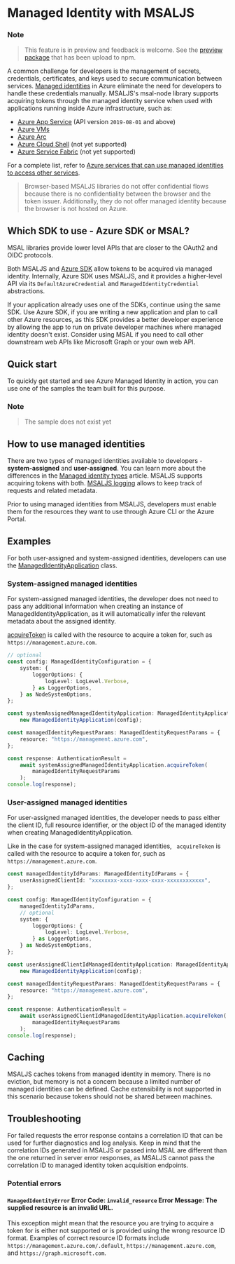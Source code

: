 # Managed Identity with MSALJS

### Note

> This feature is in preview and feedback is welcome. See the [preview package](https://www.npmjs.com/package/@azure/msal-node/v/2.7.0-alpha.0) that has been upload to npm.

A common challenge for developers is the management of secrets, credentials, certificates, and keys used to secure communication between services. [Managed identities](https://learn.microsoft.com/en-us/entra/identity/managed-identities-azure-resources/overview) in Azure eliminate the need for developers to handle these credentials manually. MSALJS's msal-node library supports acquiring tokens through the managed identity service when used with applications running inside Azure infrastructure, such as:

-   [Azure App Service](https://azure.microsoft.com/products/app-service/) (API version `2019-08-01` and above)
-   [Azure VMs](https://azure.microsoft.com/free/virtual-machines/)
-   [Azure Arc](https://learn.microsoft.com/en-us/azure/azure-arc/overview)
-   [Azure Cloud Shell](https://learn.microsoft.com/en-us/azure/cloud-shell/overview) (not yet supported)
-   [Azure Service Fabric](https://learn.microsoft.com/en-us/azure/service-fabric/service-fabric-overview) (not yet supported)

For a complete list, refer to [Azure services that can use managed identities to access other services](https://learn.microsoft.com/en-us/entra/identity/managed-identities-azure-resources/managed-identities-status).

> Browser-based MSALJS libraries do not offer confidential flows because there is no confidentiality between the browser and the token issuer. Additionally, they do not offer managed identity because the browser is not hosted on Azure.

## Which SDK to use - Azure SDK or MSAL?

MSAL libraries provide lower level APIs that are closer to the OAuth2 and OIDC protocols.

Both MSALJS and [Azure SDK](https://learn.microsoft.com/en-us/javascript/api/overview/azure/identity-readme?view=azure-dotnet&preserve-view=true) allow tokens to be acquired via managed identity. Internally, Azure SDK uses MSALJS, and it provides a higher-level API via its `DefaultAzureCredential` and `ManagedIdentityCredential` abstractions.

If your application already uses one of the SDKs, continue using the same SDK. Use Azure SDK, if you are writing a new application and plan to call other Azure resources, as this SDK provides a better developer experience by allowing the app to run on private developer machines where managed identity doesn't exist. Consider using MSAL if you need to call other downstream web APIs like Microsoft Graph or your own web API.

## Quick start

To quickly get started and see Azure Managed Identity in action, you can use one of the samples the team built for this purpose.

### Note

> The sample does not exist yet

## How to use managed identities

There are two types of managed identities available to developers - **system-assigned** and **user-assigned**. You can learn more about the differences in the [Managed identity types](https://learn.microsoft.com/en-us/entra/identity/managed-identities-azure-resources/overview#managed-identity-types) article. MSALJS supports acquiring tokens with both. [MSALJS logging](https://learn.microsoft.com/en-us/entra/identity-platform/msal-logging-js) allows to keep track of requests and related metadata.

Prior to using managed identities from MSALJS, developers must enable them for the resources they want to use through Azure CLI or the Azure Portal.

## Examples

For both user-assigned and system-assigned identities, developers can use the [ManagedIdentityApplication](https://github.com/AzureAD/microsoft-authentication-library-for-js/blob/msi_feature_branch/lib/msal-node/src/client/ManagedIdentityApplication.ts) class.

### System-assigned managed identities

For system-assigned managed identities, the developer does not need to pass any additional information when creating an instance of ManagedIdentityApplication, as it will automatically infer the relevant metadata about the assigned identity.

[acquireToken](https://github.com/AzureAD/microsoft-authentication-library-for-js/blob/msi_feature_branch/lib/msal-node/src/client/ManagedIdentityApplication.ts#L122) is called with the resource to acquire a token for, such as `https://management.azure.com`.

```typescript
// optional
const config: ManagedIdentityConfiguration = {
    system: {
        loggerOptions: {
            logLevel: LogLevel.Verbose,
        } as LoggerOptions,
    } as NodeSystemOptions,
};

const systemAssignedManagedIdentityApplication: ManagedIdentityApplication =
    new ManagedIdentityApplication(config);

const managedIdentityRequestParams: ManagedIdentityRequestParams = {
    resource: "https://management.azure.com",
};

const response: AuthenticationResult =
    await systemAssignedManagedIdentityApplication.acquireToken(
        managedIdentityRequestParams
    );
console.log(response);
```

### User-assigned managed identities

For user-assigned managed identities, the developer needs to pass either the client ID, full resource identifier, or the object ID of the managed identity when creating ManagedIdentityApplication.

Like in the case for system-assigned managed identities, ` acquireToken` is called with the resource to acquire a token for, such as `https://management.azure.com`.

```typescript
const managedIdentityIdParams: ManagedIdentityIdParams = {
    userAssignedClientId: "xxxxxxxx-xxxx-xxxx-xxxx-xxxxxxxxxxxx",
};

const config: ManagedIdentityConfiguration = {
    managedIdentityIdParams,
    // optional
    system: {
        loggerOptions: {
            logLevel: LogLevel.Verbose,
        } as LoggerOptions,
    } as NodeSystemOptions,
};

const userAssignedClientIdManagedIdentityApplication: ManagedIdentityApplication =
    new ManagedIdentityApplication(config);

const managedIdentityRequestParams: ManagedIdentityRequestParams = {
    resource: "https://management.azure.com",
};

const response: AuthenticationResult =
    await userAssignedClientIdManagedIdentityApplication.acquireToken(
        managedIdentityRequestParams
    );
console.log(response);
```

## Caching

MSALJS caches tokens from managed identity in memory. There is no eviction, but memory is not a concern because a limited number of managed identities can be defined. Cache extensibility is not supported in this scenario because tokens should not be shared between machines.

## Troubleshooting

For failed requests the error response contains a correlation ID that can be used for further diagnostics and log analysis. Keep in mind that the correlation IDs generated in MSALJS or passed into MSAL are different than the one returned in server error responses, as MSALJS cannot pass the correlation ID to managed identity token acquisition endpoints.

### Potential errors

#### `ManagedIdentityError` Error Code: `invalid_resource` Error Message: The supplied resource is an invalid URL.

This exception might mean that the resource you are trying to acquire a token for is either not supported or is provided using the wrong resource ID format. Examples of correct resource ID formats include `https://management.azure.com/.default`, `https://management.azure.com`, and `https://graph.microsoft.com`.
